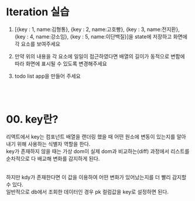 # Iteration 실습

1. [{key : 1, name:김형통}, {key : 2, name:고호빵}, {key : 3, name:전지환}, {key : 4,   name:강소임}, {key : 5, name:이단백질}]을 state에 저장하고 화면에 각 요소를 보여주세요

2. 만약 위의 내용을 각 요소에 일일이 접근하였다면 배열의 길이가 동적으로 변함에 따라
    화면에 표시될 수 있도록 변경해주세요

3. todo list app을 만들어 주세요

<br><br>

# 00. key란?
리액트에서 key는 컴포넌트 배열을 랜더링 했을 때 어떤 원소에 변동이 있는지를 알아내기 위해 사용하는 식별자 역할을 한다.<br>
key가 존재하지 않을 때는 가상 dom이 실제 dom과 비교하는(diff) 과정에서 리스트를 순차적으로 다 배교해 변화를 감지하게 된다.<br><br>

하지만 kdy가 존재한다면 이 값을 이용하여 어떤 변화가 있어났는지를 더 빨리 감지할 수 있다.<br>
일반적으로 db에서 조회한 데이터인 경우 pk 컬럼값을 key로 설정하면 된다.<br>

